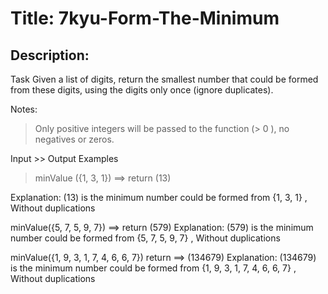 # Title: 7kyu-Form-The-Minimum

## Description:

Task
Given a list of digits, return the smallest number that could be formed from these digits, using the digits only once (ignore duplicates).

Notes:

> Only positive integers will be passed to the function (> 0 ), no negatives or zeros.

Input >> Output Examples

> minValue ({1, 3, 1}) ==> return (13)

Explanation:
(13) is the minimum number could be formed from {1, 3, 1} , Without duplications

minValue({5, 7, 5, 9, 7}) ==> return (579)
Explanation:
(579) is the minimum number could be formed from {5, 7, 5, 9, 7} , Without duplications

minValue({1, 9, 3, 1, 7, 4, 6, 6, 7}) return ==> (134679)
Explanation:
(134679) is the minimum number could be formed from {1, 9, 3, 1, 7, 4, 6, 6, 7} , Without duplications
